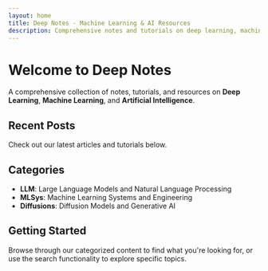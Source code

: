 ```yaml
---
layout: home
title: Deep Notes - Machine Learning & AI Resources
description: Comprehensive notes and tutorials on deep learning, machine learning, and artificial intelligence
---
```


# Welcome to Deep Notes

A comprehensive collection of notes, tutorials, and resources on **Deep Learning**, **Machine Learning**, and **Artificial Intelligence**.

## Recent Posts

Check out our latest articles and tutorials below.

## Categories

- **LLM**: Large Language Models and Natural Language Processing
- **MLSys**: Machine Learning Systems and Engineering
- **Diffusions**: Diffusion Models and Generative AI

## Getting Started

Browse through our categorized content to find what you're looking for, or use the search functionality to explore specific topics.
